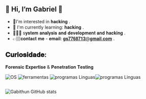 ## 👋 Hi, I’m Gabriel 🫡
- 🤖I'm interested in 
 𝐡𝐚𝐜𝐤𝐢𝐧𝐠 .
 - 📖 I'm currently learning: 𝐡𝐚𝐜𝐤𝐢𝐧𝐠 .
- 👨🏽‍🎓 s𝐲𝐬𝐭𝐞𝐦 𝐚𝐧𝐚𝐥𝐲𝐬𝐢𝐬 𝐚𝐧𝐝 𝐝𝐞𝐯𝐞𝐥𝐨𝐩𝐦𝐞𝐧𝐭 𝐚𝐧𝐝 𝐡𝐚𝐜𝐤𝐢𝐧𝐠 .
 - 👉🏽𝐜𝐨𝐧𝐭𝐚𝐜𝐭 𝐦𝐞 - 𝐞𝐦𝐚𝐢𝐥: 𝐠𝐬𝟕𝟕𝟔𝟖𝟕𝟏𝟑@𝐠𝐦𝐚𝐢𝐥.𝐜𝐨𝐦 .
## 𝐂𝐮𝐫𝐢𝐨𝐬𝐢𝐝𝐚𝐝𝐞:
𝐅𝐨𝐫𝐞𝐧𝐬𝐢𝐜 𝐄𝐱𝐩𝐞𝐫𝐭𝐢𝐬𝐞 & 𝐏𝐞𝐧𝐞𝐭𝐫𝐚𝐭𝐢𝐨𝐧 𝐓𝐞𝐬𝐭𝐢𝐧𝐠

![OS](https://img.shields.io/badge/Arch_Linux-1793D1?style=for-the-badge&logo=arch-linux&logoColor=white)
![ferramentas](https://img.shields.io/badge/GIT-E44C30?style=for-the-badge&logo=git&logoColor=white)
![programas Linguas](https://img.shields.io/badge/JavaScript-323330?style=for-the-badge&logo=javascript&logoColor=F7DF1E)![programas Linguas](https://img.shields.io/badge/Python-3776AB?style=for-the-badge&logo=python&logoColor=white)

##
![Gabithun GitHub stats](https://github-readme-stats.vercel.app/api?username=gabithun&show_icons=true&theme=transparent)

